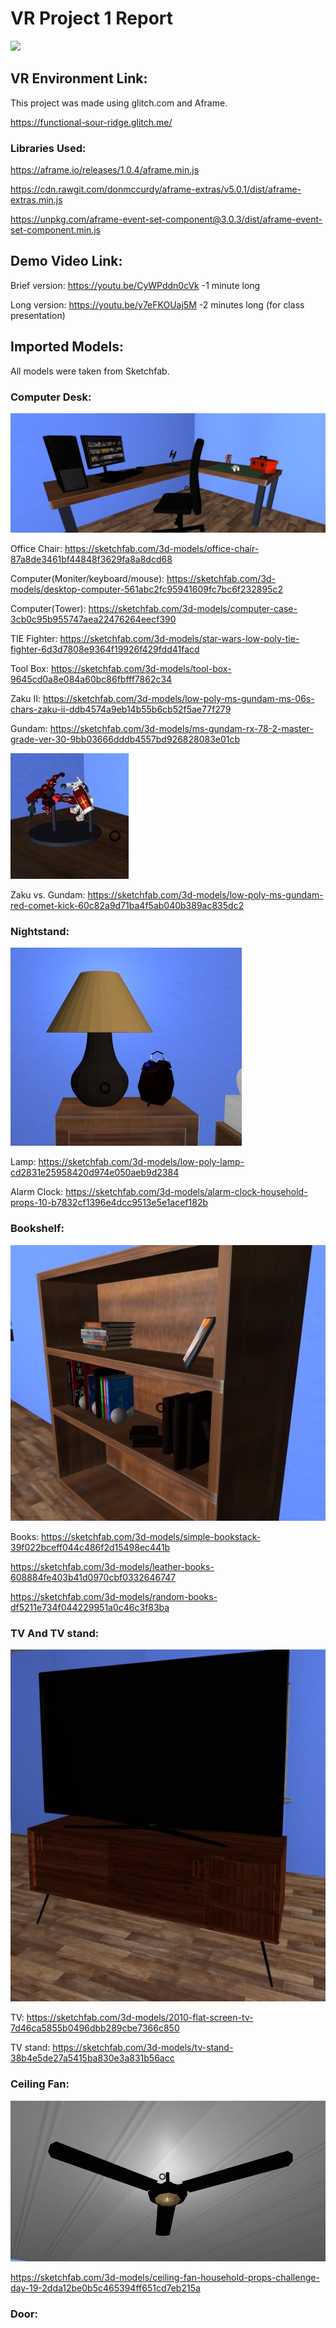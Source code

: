 # VR Project 1 Report

![](https://github.com/DillonS91/Project-1/blob/master/screencap%20and%20gifs/quick_look.gif)

## VR Environment Link: 

This project was made using glitch.com and Aframe.

https://functional-sour-ridge.glitch.me/

### Libraries Used:
https://aframe.io/releases/1.0.4/aframe.min.js

https://cdn.rawgit.com/donmccurdy/aframe-extras/v5.0.1/dist/aframe-extras.min.js

https://unpkg.com/aframe-event-set-component@3.0.3/dist/aframe-event-set-component.min.js

## Demo Video Link:

Brief version: https://youtu.be/CyWPddn0cVk
-1 minute long

Long version: https://youtu.be/y7eFKOUaj5M
-2 minutes long (for class presentation)

## Imported Models:

All models were taken from Sketchfab.

### Computer Desk:
![](https://github.com/DillonS91/Project-1/blob/master/screencap%20and%20gifs/Computer__desk.JPG)

Office Chair:
https://sketchfab.com/3d-models/office-chair-87a8de3461bf44848f3629fa8a8dcd68

Computer(Moniter/keyboard/mouse):
https://sketchfab.com/3d-models/desktop-computer-561abc2fc95941609fc7bc6f232895c2

Computer(Tower):
https://sketchfab.com/3d-models/computer-case-3cb0c95b955747aea22476264eecf390

TIE Fighter:
https://sketchfab.com/3d-models/star-wars-low-poly-tie-fighter-6d3d7808e9364f19926f429fdd41facd

Tool Box:
https://sketchfab.com/3d-models/tool-box-9645cd0a8e084a60bc86fbfff7862c34

Zaku II:
https://sketchfab.com/3d-models/low-poly-ms-gundam-ms-06s-chars-zaku-ii-ddb4574a9eb14b55b6cb52f5ae77f279

Gundam:
https://sketchfab.com/3d-models/ms-gundam-rx-78-2-master-grade-ver-30-9bb03666dddb4557bd926828083e01cb

![](https://github.com/DillonS91/Project-1/blob/master/screencap%20and%20gifs/zvg.JPG)

Zaku vs. Gundam:
https://sketchfab.com/3d-models/low-poly-ms-gundam-red-comet-kick-60c82a9d71ba4f5ab040b389ac835dc2

### Nightstand:
![](https://github.com/DillonS91/Project-1/blob/master/screencap%20and%20gifs/lamp_clock.JPG)

Lamp:
https://sketchfab.com/3d-models/low-poly-lamp-cd2831e25958420d974e050aeb9d2384

Alarm Clock:
https://sketchfab.com/3d-models/alarm-clock-household-props-10-b7832cf1396e4dcc9513e5e1acef182b

### Bookshelf:
![](https://github.com/DillonS91/Project-1/blob/master/screencap%20and%20gifs/books.JPG)

Books:
https://sketchfab.com/3d-models/simple-bookstack-39f022bceff044c486f2d15498ec441b

https://sketchfab.com/3d-models/leather-books-608884fe403b41d0970cbf0332646747

https://sketchfab.com/3d-models/random-books-df5211e734f044229951a0c46c3f83ba

### TV And TV stand:
![](https://github.com/DillonS91/Project-1/blob/master/screencap%20and%20gifs/TV_TVstand.JPG)

TV:
https://sketchfab.com/3d-models/2010-flat-screen-tv-7d46ca5855b0496dbb289cbe7366c850

TV stand:
https://sketchfab.com/3d-models/tv-stand-38b4e5de27a5415ba830e3a831b56acc

### Ceiling Fan:
![](https://github.com/DillonS91/Project-1/blob/master/screencap%20and%20gifs/Ceiling_fan.JPG)

https://sketchfab.com/3d-models/ceiling-fan-household-props-challenge-day-19-2dda12be0b5c465394ff651cd7eb215a

### Door:

